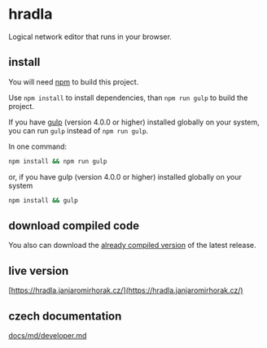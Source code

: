 # hradla
Logical network editor that runs in your browser.

## install
You will need [npm](https://www.npmjs.com/) to build this project.

Use `npm install` to install dependencies, than `npm run gulp` to build the project.

If you have [gulp](https://github.com/gulpjs/gulp) (version 4.0.0 or higher) installed globally on your system,
you can run `gulp` instead of `npm run gulp`.

In one command:
```bash
npm install && npm run gulp
```
or, if you have gulp (version 4.0.0 or higher) installed globally on your system
```bash
npm install && gulp
```

## download compiled code
You also can download the [already compiled version](https://github.com/janjaromirhorak/hradla/releases/latest) of the latest release.

## live version
[https://hradla.janjaromirhorak.cz/](https://hradla.janjaromirhorak.cz/)

## czech documentation
[docs/md/developer.md](docs/md/developer.md)
